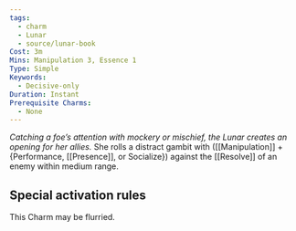 ```yaml
---
tags:
  - charm
  - Lunar
  - source/lunar-book
Cost: 3m
Mins: Manipulation 3, Essence 1
Type: Simple
Keywords:
  - Decisive-only
Duration: Instant
Prerequisite Charms:
  - None
---
```

*Catching a foe’s attention with mockery or mischief, the Lunar creates an opening for her allies.*
She rolls a distract gambit with ([[Manipulation]] + {Performance, [[Presence]], or Socialize}) against the [[Resolve]] of an enemy within medium range. 

## Special activation rules

This Charm may be flurried.